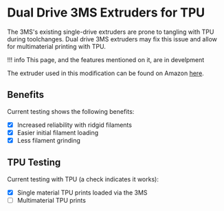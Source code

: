 # Dual Drive 3MS Extruders for TPU

The 3MS's existing single-drive extruders are prone to tangling with TPU during toolchanges. Dual drive 3MS extruders may fix this issue and allow for multimaterial printing with TPU.

!!! info
    This page, and the features mentioned on it, are in develpment

The extruder used in this modification can be found on Amazon [here](https://a.co/d/dbw7Wor).

## Benefits

Current testing shows the following benefits:

- [X] Increased reliability with ridgid filaments
- [X] Easier initial filament loading
- [X] Less filament grinding

## TPU Testing

Current testing with TPU (a check indicates it works):

- [X] Single material TPU prints loaded via the 3MS
- [ ] Multimaterial TPU prints